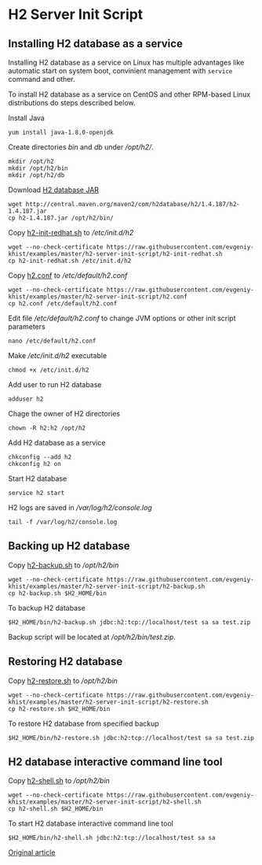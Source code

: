 H2 Server Init Script
=====================

Installing H2 database as a service
-----------------------------------

Installing H2 database as a service on Linux has multiple advantages like automatic start on system boot, convinient management with `service` command and other.

To install H2 database as a service on CentOS and other RPM-based Linux distributions do steps described below.

Install Java

```
yum install java-1.8.0-openjdk
```

Create directories _bin_ and _db_ under _/opt/h2/_.

```
mkdir /opt/h2
mkdir /opt/h2/bin
mkdir /opt/h2/db
```

Download [H2 database JAR](http://central.maven.org/maven2/com/h2database/h2/1.4.187/h2-1.4.187.jar)

```
wget http://central.maven.org/maven2/com/h2database/h2/1.4.187/h2-1.4.187.jar
cp h2-1.4.187.jar /opt/h2/bin/
```

Copy [h2-init-redhat.sh](https://github.com/evgeniy-khist/examples/blob/master/h2-server-init-script/h2-init-redhat.sh) to _/etc/init.d/h2_

```
wget --no-check-certificate https://raw.githubusercontent.com/evgeniy-khist/examples/master/h2-server-init-script/h2-init-redhat.sh
cp h2-init-redhat.sh /etc/init.d/h2
```

Copy [h2.conf](https://github.com/evgeniy-khist/examples/blob/master/h2-server-init-script/h2.conf) to _/etc/default/h2.conf_

```
wget --no-check-certificate https://raw.githubusercontent.com/evgeniy-khist/examples/master/h2-server-init-script/h2.conf
cp h2.conf /etc/default/h2.conf
```

Edit file _/etc/default/h2.conf_ to change JVM options or other init script parameters

```
nano /etc/default/h2.conf
```

Make _/etc/init.d/h2_ executable

```
chmod +x /etc/init.d/h2
```

Add user to run H2 database

```
adduser h2
```

Chage the owner of H2 directories

```
chown -R h2:h2 /opt/h2
```

Add H2 database as a service

```
chkconfig --add h2
chkconfig h2 on
```

Start H2 database

```
service h2 start
```

H2 logs are saved in _/var/log/h2/console.log_

```
tail -f /var/log/h2/console.log
```

Backing up H2 database
----------------------

Copy [h2-backup.sh](https://github.com/evgeniy-khist/examples/blob/master/h2-server-init-script/h2-backup.sh) to _/opt/h2/bin_

```
wget --no-check-certificate https://raw.githubusercontent.com/evgeniy-khist/examples/master/h2-server-init-script/h2-backup.sh
cp h2-backup.sh $H2_HOME/bin
```

To backup H2 database

```
$H2_HOME/bin/h2-backup.sh jdbc:h2:tcp://localhost/test sa sa test.zip
```

Backup script will be located at _/opt/h2/bin/test.zip_.

Restoring H2 database
---------------------

Copy [h2-restore.sh](https://github.com/evgeniy-khist/examples/blob/master/h2-server-init-script/h2-restore.sh) to _/opt/h2/bin_

```
wget --no-check-certificate https://raw.githubusercontent.com/evgeniy-khist/examples/master/h2-server-init-script/h2-restore.sh
cp h2-restore.sh $H2_HOME/bin
```

To restore H2 database from specified backup

```
$H2_HOME/bin/h2-restore.sh jdbc:h2:tcp://localhost/test sa sa test.zip
```

H2 database interactive command line tool
-----------------------------------------

Copy [h2-shell.sh](https://github.com/evgeniy-khist/examples/blob/master/h2-server-init-script/h2-shell.sh) to _/opt/h2/bin_

```
wget --no-check-certificate https://raw.githubusercontent.com/evgeniy-khist/examples/master/h2-server-init-script/h2-shell.sh
cp h2-shell.sh $H2_HOME/bin
```

To start H2 database interactive command line tool

```
$H2_HOME/bin/h2-shell.sh jdbc:h2:tcp://localhost/test sa sa
```

[Original article](http://developer-should-know.tumblr.com/post/116316649672/how-to-install-h2-database-as-a-service-on-linux)
